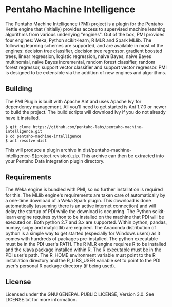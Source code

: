 Pentaho Machine Intelligence
============================

The Pentaho Machine Intelligence (PMI) project is a plugin for the Pentaho Kettle engine that (initially) provides access to supervised machine learning algorithms from various underlying "engines". Out of the box, PMI provides four engines: Weka, Python scikit-learn, R MLR and Spark MLlib. The following learning schemes are supported, and are available in most of the engines: decision tree classifier, decision tree regressor, gradient boosted trees, linear regression, logistic regression, naive Bayes, naive Bayes multinomial, naive Bayes incremental, random forest classifier, random forest regressor, support vector classifier and support vector regressor. PMI is designed to be extensible via the addition of new engines and algorithms.

Building
--------
The PMI Plugin is built with Apache Ant and uses Apache Ivy for dependency management. All you'll need to get started is Ant 1.7.0 or newer to build the project. The build scripts will download Ivy if you do not already have it installed.

    $ git clone https://github.com/pentaho-labs/pentaho-machine-intelligence.git
    $ cd pentaho-machine-intelligence
    $ ant resolve dist

This will produce a plugin archive in dist/pentaho-machine-intelligence-${project.revision}.zip. This archive can then be extracted into your Pentaho Data Integration plugin directory.

Requirements
---------------
The Weka engine is bundled with PMI, so no further installation is required for this. The MLlib engine's requirements are taken care of automatically by a one-time download of a Weka Spark plugin. This download is done automatically (assuming there is an active internet connection) and will delay the startup of PDI while the download is occurring. The Python scikit-learn engine requires python to be installed on the machine that PDI will be executed on. Both python 2.7 and 3.x are supported. Within python, pandas, numpy, scipy and matplotlib are required. The Anaconda distribution of python is a simple way to get started (especially for Windows users) as it comes with hundreds of packages pre-installed. The python executable must be in the PDI user's PATH. The R MLR engine requires R to be installed and the rJava package installed within R. The R executable must be in the PDI user's path. The R_HOME environment variable must point to the R installation directory and the R_LIBS_USER variable set to point to the PDI user's personal R package directory (if being used).

License
-------
Licensed under the GNU GENERAL PUBLIC LICENSE, Version 3.0. See LICENSE.txt for more information.
